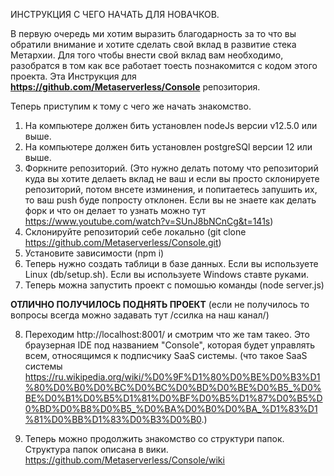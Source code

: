 ИНСТРУКЦИЯ С ЧЕГО НАЧАТЬ ДЛЯ НОВАЧКОВ.

В первую очередь ми хотим выразить благодарность за то что вы обратили внимание и хотите сделать свой вклад в развитие стека Метархии.
Для того чтобы внести свой вклад вам необходимо, разобратся в том как все работает тоесть познакомится с кодом этого проекта.
Эта Инструкция для **https://github.com/Metaserverless/Console** репозитория.

Теперь приступим к тому с чего же начать знакомство.
	
1) На компьютере должен бить установлен nodeJs версии v12.5.0 или выше.
2) На компьютере должен бить установлен postgreSQl версии 12 или выше.
3) Форкните репозиторий. 
	(Это нужно делать потому что репозиторий куда вы хотите делаеть вклад не ваш и если вы просто склонируете репозиторий,
		потом внсете изминения, и попитаетесь запушить их, то ваш push буде попросту отклонен. 
		Если вы не знаете как делать форк и что он делает то узнать можно тут https://www.youtube.com/watch?v=SUnJ8bNCnCg&t=141s)
4) Склонируйте репозиторий себе локально (git clone https://github.com/Metaserverless/Console.git)
5) Установите зависимости (npm i)
6) Теперь нужно создать таблици в базе данных. 
	Если вы используете Linux (db/setup.sh).
	Если вы используете Windows ставте руками.
7) Теперь можна запустить проект с помошью команды (node server.js)

**ОТЛИЧНО ПОЛУЧИЛОСЬ ПОДНЯТЬ ПРОЕКТ** (если не получилось то вопросы всегда можно задавать тут /ссилка на наш канал/)

8) Переходим http://localhost:8001/ и смотрим что же там такео.	
Это браузерная IDE под названием "Console", которая будет управлять всем, относящимся к подписчику SaaS системы. (что такое SaaS системы https://ru.wikipedia.org/wiki/%D0%9F%D1%80%D0%BE%D0%B3%D1%80%D0%B0%D0%BC%D0%BC%D0%BD%D0%BE%D0%B5_%D0%BE%D0%B1%D0%B5%D1%81%D0%BF%D0%B5%D1%87%D0%B5%D0%BD%D0%B8%D0%B5_%D0%BA%D0%B0%D0%BA_%D1%83%D1%81%D0%BB%D1%83%D0%B3%D0%B0.)

9) Теперь можно продолжить знакомство со структури папок.
	Структура папок описана в вики. https://github.com/Metaserverless/Console/wiki